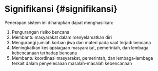 # Signifikansi {#signifikansi}

Penerapan sistem ini diharapkan dapat menghasilkan:

1.  Pengurangan risiko bencana
2.  Membantu masyarakat dalam menyelamatkan diri
3.  Mengurangi jumlah korban jiwa dan materi pada saat terjadi bencana
4.  Meningkatkan kesiapsiagaan masyarakat, pemerintah, dan lembaga kebencanaan terhadap bencana
5.  Membantu koordinasi masyarakat, pemerintah, dan lembaga-lembaga terkait dalam penyelesaaan masalah-masalah kebencanaan